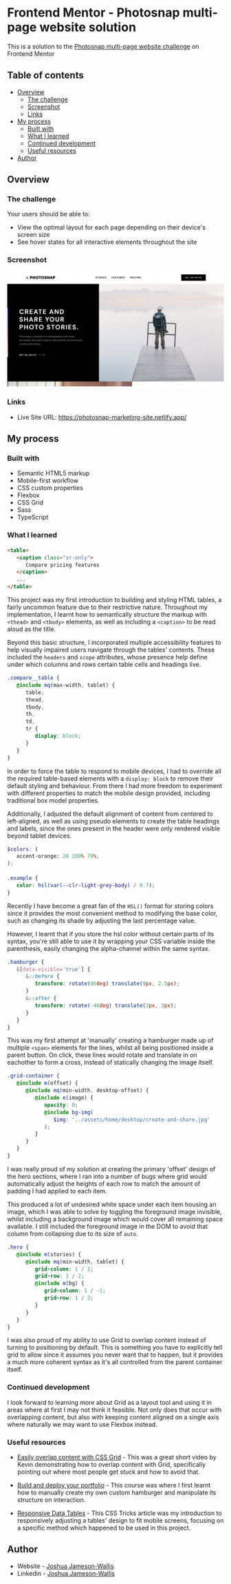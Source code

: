 # Frontend Mentor - Photosnap multi-page website solution

This is a solution to the [Photosnap multi-page website challenge](https://www.frontendmentor.io/challenges/photosnap-multipage-website-nMDSrNmNW) on Frontend Mentor

## Table of contents

-  [Overview](#overview)
   -  [The challenge](#the-challenge)
   -  [Screenshot](#screenshot)
   -  [Links](#links)
-  [My process](#my-process)
   -  [Built with](#built-with)
   -  [What I learned](#what-i-learned)
   -  [Continued development](#continued-development)
   -  [Useful resources](#useful-resources)
-  [Author](#author)

## Overview

### The challenge

Your users should be able to:

-  View the optimal layout for each page depending on their device's screen size
-  See hover states for all interactive elements throughout the site

### Screenshot

![](./screenshot.png)

### Links

-  Live Site URL: https://photosnap-marketing-site.netlify.app/

## My process

### Built with

-  Semantic HTML5 markup
-  Mobile-first workflow
-  CSS custom properties
-  Flexbox
-  CSS Grid
-  Sass
-  TypeScript

### What I learned

```html
<table>
   <caption class="sr-only">
      Compare pricing features
   </caption>
   ...
</table>
```

This project was my first introduction to building and styling HTML tables, a fairly uncommon feature due to their restrictive nature. Throughout my implementation, I learnt how to semantically structure the markup with `<thead>` and `<tbody>` elements, as well as including a `<caption>` to be read aloud as the title.

Beyond this basic structure, I incorporated multiple accessibility features to help visually impaired users navigate through the tables' contents. These included the `headers` and `scope` attributes, whose presence help define under which columns and rows certain table cells and headings live.

```scss
.compare__table {
   @include mq(max-width, tablet) {
      table,
      thead,
      tbody,
      th,
      td,
      tr {
         display: block;
      }
   }
}
```

In order to force the table to respond to mobile devices, I had to override all the required table-based elements with a `display: block` to remove their default styling and behaviour. From there I had more freedom to experiment with different properties to match the mobile design provided, including traditional box model properties.

Additionally, I adjusted the default alignment of content from centered to left-aligned, as well as using pseudo elements to create the table headings and labels, since the ones present in the header were only rendered visible beyond tablet devices.

```scss
$colors: (
   accent-orange: 28 100% 79%,
);

.example {
   color: hsl(var(--clr-light-grey-body) / 0.7);
}
```

Recently I have become a great fan of the `HSL()` format for storing colors since it provides the most convenient method to modifying the base color, such as changing its shade by adjusting the last percentage value.

However, I learnt that if you store the hsl color without certain parts of its syntax, you're still able to use it by wrapping your CSS variable inside the parenthesis, easily changing the alpha-channel within the same syntax.

```scss
.hamburger {
   &[data-visible='true'] {
      &::before {
         transform: rotate(46deg) translate(9px, 2.5px);
      }
      &::after {
         transform: rotate(-46deg) translate(3px, 3px);
      }
   }
}
```

This was my first attempt at 'manually' creating a hamburger made up of multiple `<span>` elements for the lines, whilst all being positioned inside a parent button. On click, these lines would rotate and translate in on eachother to form a cross, instead of statically changing the image itself.

```scss
.grid-container {
   @include m(offset) {
      @include mq(min-width, desktop-offset) {
         @include e(image) {
            opacity: 0;
            @include bg-img(
               $img: '../assets/home/desktop/create-and-share.jpg'
            );
         }
      }
   }
}
```

I was really proud of my solution at creating the primary 'offset' design of the hero sections, where I ran into a number of bugs where grid would automatically adjust the heights of each row to match the amount of padding I had applied to each item.

This produced a lot of undesired white space under each item housing an image, which I was able to solve by toggling the foreground image invisible, whilst including a background image which would cover all remaining space available. I still included the foreground image in the DOM to avoid that column from collapsing due to its size of `auto`.

```scss
.hero {
   @include m(stories) {
      @include mq(min-width, tablet) {
         grid-column: 1 / 2;
         grid-row: 1 / 2;
         @include m(bg) {
            grid-column: 1 / -1;
            grid-row: 1 / 2;
         }
      }
   }
}
```

I was also proud of my ability to use Grid to overlap content instead of turning to positioning by default. This is something you have to explicitly tell grid to allow since it assumes you never want that to happen, but it provides a much more coherent syntax as it's all controlled from the parent container itself.

### Continued development

I look forward to learning more about Grid as a layout tool and using it in areas where at first I may not think it feasible. Not only does that occur with overlapping content, but also with keeping content aligned on a single axis where naturally we may want to use Flexbox instead.

### Useful resources

-  [Easily overlap content with CSS Grid](https://www.youtube.com/watch?v=HFG3BKOqOlE&ab_channel=KevinPowell) - This was a great short video by Kevin demonstrating how to overlap content with Grid, specifically pointing out where most people get stuck and how to avoid that.

-  [Build and deploy your portfolio](https://scrimba.com/learn/portfolio) - This course was where I first learnt how to manually create my own custom hamburger and manipulate its structure on interaction.

-  [Responsive Data Tables](https://css-tricks.com/responsive-data-tables/) - This CSS Tricks article was my introduction to responsively adjusting a tables' design to fit mobile screens, focusing on a specific method which happened to be used in this project.

## Author

-  Website - [Joshua Jameson-Wallis](https://joshuajamesonwallis.com)
-  Linkedin - [Joshua Jameson-Wallis](https://www.linkedin.com/in/joshua-jameson-wallis/)

